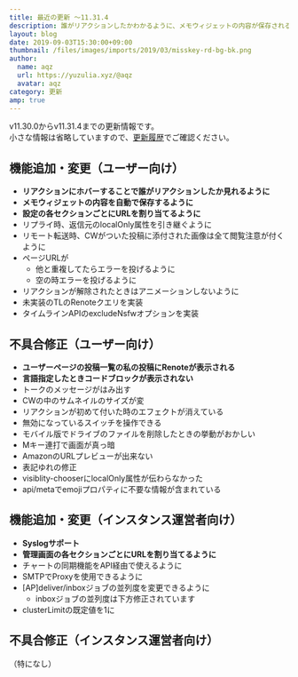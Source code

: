 ```yaml
---
title: 最近の更新 ～11.31.4
description: 誰がリアクションしたかわかるように、メモウィジェットの内容が保存されるように など
layout: blog
date: 2019-09-03T15:30:00+09:00
thumbnail: /files/images/imports/2019/03/misskey-rd-bg-bk.png
author:
  name: aqz
  url: https://yuzulia.xyz/@aqz
  avatar: aqz
category: 更新
amp: true
---
```

v11.30.0からv11.31.4までの更新情報です。  
小さな情報は省略していますので、[更新履歴](https://github.com/syuilo/misskey/blob/develop/CHANGELOG.md#11314-20190903)でご確認ください。

## 機能追加・変更（ユーザー向け）
- **リアクションにホバーすることで誰がリアクションしたか見れるように**
- **メモウィジェットの内容を自動で保存するように**
- **設定の各セクションごとにURLを割り当てるように**
- リプライ時、返信元のlocalOnly属性を引き継ぐように
- リモート転送時、CWがついた投稿に添付された画像は全て閲覧注意が付くように
- ページURLが
  * 他と重複してたらエラーを投げるように
  * 空の時エラーを投げるように
- リアクションが解除されたときはアニメーションしないように
- 未実装のTLのRenoteクエリを実装
- タイムラインAPIのexcludeNsfwオプションを実装

## 不具合修正（ユーザー向け）
- **ユーザーページの投稿一覧の私の投稿にRenoteが表示される**
- **言語指定したときコードブロックが表示されない**
- トークのメッセージがはみ出す
- CWの中のサムネイルのサイズが変
- リアクションが初めて付いた時のエフェクトが消えている
- 無効になっているスイッチを操作できる
- モバイル版でドライブのファイルを削除したときの挙動がおかしい
- Mキー連打で画面が真っ暗
- AmazonのURLプレビューが出来ない
- 表記ゆれの修正
- visiblity-chooserにlocalOnly属性が伝わらなかった
- api/metaでemojiプロパティに不要な情報が含まれている

## 機能追加・変更（インスタンス運営者向け）
- **Syslogサポート**
- **管理画面の各セクションごとにURLを割り当てるように**
- チャートの同期機能をAPI経由で使えるように
- SMTPでProxyを使用できるように
- [AP]deliver/inboxジョブの並列度を変更できるように
  * inboxジョブの並列度は下方修正されています
- clusterLimitの既定値を1に

## 不具合修正（インスタンス運営者向け）
（特になし）
